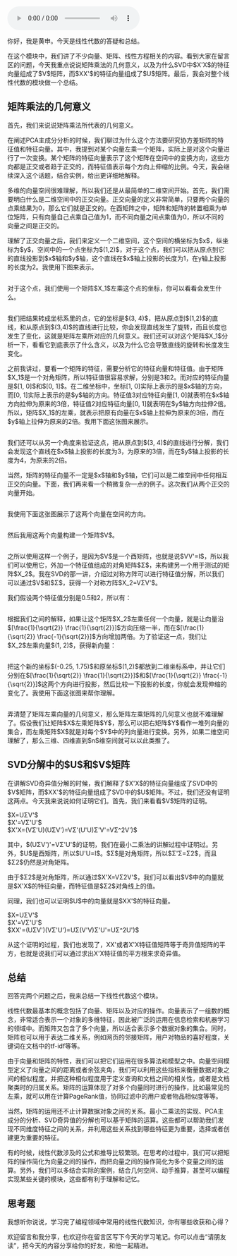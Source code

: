 <audio title="45 _ 线性代数篇答疑和总结：矩阵乘法的几何意义是什么？" src="https://static001.geekbang.org/resource/audio/89/78/89b8520d889c80c46e72a6d7ad098a78.mp3" controls="controls"></audio> 
<p>你好，我是黄申。今天是线性代数的答疑和总结。</p><p>在这个模块中，我们讲了不少向量、矩阵、线性方程相关的内容。看到大家在留言区的问题，今天我重点说说矩阵乘法的几何意义，以及为什么SVD中$X'X$的特征向量组成了$V$矩阵，而$XX'$的特征向量组成了$U$矩阵。最后，我会对整个线性代数的模块做一个总结。</p><h2>矩阵乘法的几何意义</h2><p>首先，我们来说说矩阵乘法所代表的几何意义。</p><p>在阐述PCA主成分分析的时候，我们聊过为什么这个方法要研究协方差矩阵的特征值和特征向量。其中，我提到对某个向量左乘一个矩阵，实际上是对这个向量进行了一次变换。某个矩阵的特征向量表示了这个矩阵在空间中的变换方向，这些方向都是正交或者趋于正交的，而特征值表示每个方向上伸缩的比例。今天，我会继续深入这个话题，结合实例，给出更详细地解释。</p><p>多维的向量空间很难理解，所以我们还是从最简单的二维空间开始。首先，我们需要明白什么是二维空间中的正交向量。正交向量的定义非常简单，只要两个向量的点乘结果为0，那么它们就是正交的。在酉矩阵之中，矩阵和矩阵的转置相乘为单位矩阵，只有向量自己点乘自己值为1，而不同向量之间点乘值为0，所以不同的向量之间是正交的。</p><!-- [[[read_end]]] --><p>理解了正交向量之后，我们来定义一个二维空间，这个空间的横坐标为$x$，纵坐标为$y$，空间中的一个点坐标为$(1,2)$，对于这个点，我们可以把从原点到它的直线投影到$x$轴和$y$轴，这个直线在$x$轴上投影的长度为1，在y轴上投影的长度为2。我使用下图来表示。</p><p><img src="https://static001.geekbang.org/resource/image/67/af/67b0b2634a6c53339b41579bf34f80af.png" alt=""></p><p>对于这个点，我们使用一个矩阵$X_1$左乘这个点的坐标，你可以看看会发生什么。</p><p><img src="https://static001.geekbang.org/resource/image/42/ba/423463beaff43e69429cc6b4f17910ba.png" alt=""></p><p>我们把结果转成坐标系里的点，它的坐标是$(3, 4)$，把从原点到$(1,2)$的直线，和从原点到$(3,4)$的直线进行比较，你会发现直线发生了旋转，而且长度也发生了变化，这就是矩阵左乘所对应的几何意义。我们还可以对这个矩阵$X_1$分析一下，看看它到底表示了什么含义，以及为什么它会导致直线的旋转和长度发生变化。</p><p>之前我讲过，要看一个矩阵的特征，需要分析它的特征向量和特征值。由于矩阵$X_1$是一个对角矩阵，所以特征值很容易求解，分别是3和2。而对应的特征向量是$[1, 0]$和$[0, 1]$。在二维坐标中，坐标[1, 0]实际上表示的是$x$轴的方向，而[0, 1]实际上表示的是$y$轴的方向。特征值3对应特征向量[1, 0]就表明在$x$轴方向拉伸为原来的3倍，特征值2对应特征向量[0, 1]就表明在$y$轴方向拉伸2倍。所以，矩阵$X_1$的左乘，就表示把原有向量在$x$轴上拉伸为原来的3倍，而在$y$轴上拉伸为原来的2倍。我用下面这张图来展示。</p><p><img src="https://static001.geekbang.org/resource/image/8e/80/8e42e5eace66c585d78dfa32226ec780.png" alt=""></p><p>我们还可以从另一个角度来验证这点，把从原点到$(3, 4)$的直线进行分解，我们会发现这个直线在$x$轴上投影的长度为3，为原来的3倍，而在$y$轴上投影的长度为4，为原来的2倍。</p><p>当然，矩阵的特征向量不一定是$x$轴和$y$轴，它们可以是二维空间中任何相互正交的向量。下面，我们再来看一个稍微复杂一点的例子。这次我们从两个正交的向量开始。</p><p><img src="https://static001.geekbang.org/resource/image/32/f3/32bfec48931dcc52354db9624a0d9bf3.png" alt=""></p><p>我使用下面这张图展示了这两个向量在空间的方向。</p><p><img src="https://static001.geekbang.org/resource/image/07/04/0795164dbc78540fc5c0fc56713ae504.png" alt=""></p><p>然后我用这两个向量构建一个矩阵$V$。</p><p><img src="https://static001.geekbang.org/resource/image/9a/de/9a02adc8acb0d8f0b40bdc85eaea9cde.png" alt=""></p><p>之所以使用这样一个例子，是因为$V$是一个酉矩阵，也就是说$VV'=I$，所以我们可以使用它，外加一个特征值组成的对角矩阵$Σ$，来构建另一个用于测试的矩阵$X_2$。我在SVD的那一讲，介绍过对称方阵可以进行特征值分解，所以我们可以通过$V$和$Σ$，获得一个对称方阵$X_2=VΣV'$。</p><p>我们假设两个特征值分别是0.5和2，所以有：</p><p><img src="https://static001.geekbang.org/resource/image/26/6f/2606792083d27b6333428d03918e606f.png" alt=""></p><p>根据我们之间的解释，如果让这个矩阵$X_2$左乘任何一个向量，就是让向量沿$[\frac{1}{\sqrt{2}}    \frac{1}{\sqrt{2}}]$方向压缩一半，而在$[\frac{1}{\sqrt{2}}    \frac{-1}{\sqrt{2}}]$方向增加两倍。为了验证这一点，我们让$X_2$左乘向量$(1, 2)$，获得新向量：</p><p><img src="https://static001.geekbang.org/resource/image/2d/e3/2dd3d37508be334af83f9d6ec2a17fe3.png" alt=""></p><p>把这个新的坐标$(-0.25, 1.75)$和原坐标$(1,2)$都放到二维坐标系中，并让它们分别在$[\frac{1}{\sqrt{2}}    \frac{1}{\sqrt{2}}]$和$[\frac{1}{\sqrt{2}}    \frac{-1}{\sqrt{2}}]$这两个方向进行投影，然后比较一下投影的长度，你就会发现伸缩的变化了。我使用下面这张图来帮你理解。</p><p><img src="https://static001.geekbang.org/resource/image/be/a0/be3adac33d5359d8962ffa55f42ba6a0.png" alt=""></p><p>弄清楚了矩阵左乘向量的几何意义，那么矩阵左乘矩阵的几何意义也就不难理解了。假设我们让矩阵$X$左乘矩阵$Y$，那么可以把右矩阵$Y$看作一堆列向量的集合，而左乘矩阵$X$就是对每个$Y$中的列向量进行变换。另外，如果二维空间理解了，那么三维、四维直到$n$维空间就可以以此类推了。</p><h2>SVD分解中的$U$和$V$矩阵</h2><p>在讲解SVD奇异值分解的时候，我们解释了$X'X$的特征向量组成了SVD中的$V$矩阵，而$XX'$的特征向量组成了SVD中的$U$矩阵。不过，我们还没有证明这两点。今天我来说说如何证明它们。首先，我们来看看$V$矩阵的证明。</p><p>$X=UΣV'$<br>
$X'=VΣ'U'$<br>
$X'X=(VΣ'U)(UΣV')=VΣ'(U'U)Σ'V'=VΣ^2V')$</p><p>其中，$(UΣV')'=VΣ'U'$的证明，我们在最小二乘法的讲解过程中证明过。另外，$U$是酉矩阵，所以$U'U=I$。$Σ$是对角矩阵，所以$Σ'Σ=Σ2$，而且$Σ2$仍然是对角矩阵。</p><p>由于$Σ2$是对角矩阵，所以通过$X'X=VΣ2V'$，我们可以看出$V$中的向量就是$X'X$的特征向量，而特征值是$Σ2$对角线上的值。</p><p>同理，我们也可以证明$U$中的向量就是$XX'$的特征向量。</p><p>$X=UΣV'$<br>
$X'=VΣ'U'$<br>
$XX'=(UΣV')(VΣ'U')=UΣ(V'V)Σ'U'=UΣ^2U')$</p><p>从这个证明的过程，我们也发现了，XX'或者X'X特征值矩阵等于奇异值矩阵的平方，也就是说我们可以通过求出X'X特征值的平方根来求奇异值。</p><h2>总结</h2><p>回答完两个问题之后，我来总结一下线性代数这个模块。</p><p>线性代数最基本的概念包括了向量、矩阵以及对应的操作。向量表示了一组数的概念，非常适合表示一个对象的多维特征，因此被广泛的运用在信息检索和机器学习的领域中。而矩阵又包含了多个向量，所以适合表示多个数据对象的集合。同时，矩阵也可以用于表达二维关系，例如网页的邻接矩阵，用户对物品的喜好程度，关键词在文档中的tf-idf等等。</p><p>由于向量和矩阵的特性，我们可以把它们运用在很多算法和模型之中。向量空间模型定义了向量之间的距离或者余弦夹角，我们可以利用这些指标来衡量数据对象之间的相似程度，并把这种相似程度用于定义查询和文档之间的相关性，或者是文档聚类时的归属关系。矩阵的运算体现了对多个向量同时进行的操作，比如最常见的左乘，就可以用在计算PageRank值，协同过滤中的用户或者物品相似度等等。</p><p>当然，矩阵的运用还不止计算数据对象之间的关系。最小二乘法的实现、PCA主成分的分析、SVD奇异值的分解也可以基于矩阵的运算。这些都可以帮助我们发现不同维度特征之间的关系，并利用这些关系找到哪些特征更为重要，选择或者创建更为重要的特征。</p><p>有的时候，线性代数涉及的公式和推导比较繁琐。在思考的过程中，我们可以把矩阵的操作简化为向量之间的操作，而把向量之间的操作简化为多个变量之间的运算。另外，我们可以多结合实际的案例，结合几何空间、动手推算，甚至可以编程实现某些关键的模块，这些都有利于理解和记忆。</p><h2>思考题</h2><p>我想听你说说，学习完了编程领域中常用的线性代数知识，你有哪些收获和心得？</p><p>欢迎留言和我分享，也欢迎你在留言区写下今天的学习笔记。你可以点击“请朋友读”，把今天的内容分享给你的好友，和他一起精进。</p>